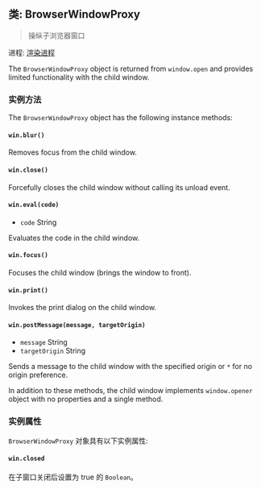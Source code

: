 ## 类: BrowserWindowProxy

> 操纵子浏览器窗口

进程: [渲染进程](../glossary.md#renderer-process)

The `BrowserWindowProxy` object is returned from `window.open` and provides limited functionality with the child window.

### 实例方法

The `BrowserWindowProxy` object has the following instance methods:

#### `win.blur()`

Removes focus from the child window.

#### `win.close()`

Forcefully closes the child window without calling its unload event.

#### `win.eval(code)`

* `code` String

Evaluates the code in the child window.

#### `win.focus()`

Focuses the child window (brings the window to front).

#### `win.print()`

Invokes the print dialog on the child window.

#### `win.postMessage(message, targetOrigin)`

* `message` String
* `targetOrigin` String

Sends a message to the child window with the specified origin or `*` for no origin preference.

In addition to these methods, the child window implements `window.opener` object with no properties and a single method.

### 实例属性

` BrowserWindowProxy ` 对象具有以下实例属性:

#### `win.closed`

在子窗口关闭后设置为 true 的 ` Boolean `。